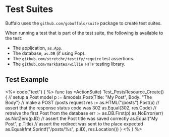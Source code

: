 # Test Suites

Buffalo uses the `github.com/gobuffalo/suite` package to create test suites.

When running a test that is part of the test suite, the following is available to
the test:

* The application, `as.App`.
* The database, `as.DB` (if using Pop).
* The `github.com/stretchr/testify/require` test assertions.
* The `github.com/markbates/willie HTTP` testing library.

## Test Example

<%= code("text") { %>
func (as *ActionSuite) Test_PostsResource_Create() {
// setup a Post model
p := &models.Post{Title: "My Post", Body: "The Body"} // make a POST /posts request
res := as.HTML("/posts").Post(p)
// assert that the response status code was 302 as.Equal(302, res.Code)
   // retreive the first Post from the database
   err := as.DB.First(p)
   as.NoError(err)
   as.NotZero(p.ID)
   // assert the Post title was saved correctly
   as.Equal("My Post", p.Title)
   // assert the redirect was sent to the place expected
   as.Equal(fmt.Sprintf("/posts/%s", p.ID), res.Location())
 }
 <% } %>